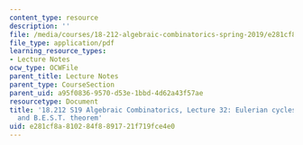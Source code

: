 ```yaml
---
content_type: resource
description: ''
file: /media/courses/18-212-algebraic-combinatorics-spring-2019/e281cf8a810284f8891721f719fce4e0_MIT18_212S19_lec32.pdf
file_type: application/pdf
learning_resource_types:
- Lecture Notes
ocw_type: OCWFile
parent_title: Lecture Notes
parent_type: CourseSection
parent_uid: a95f0836-9570-d53e-1bbd-4d62a43f57ae
resourcetype: Document
title: '18.212 S19 Algebraic Combinatorics, Lecture 32: Eulerian cycles in digraphs
  and B.E.S.T. theorem'
uid: e281cf8a-8102-84f8-8917-21f719fce4e0
---
```

